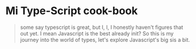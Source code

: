 # Mi Type-Script cook-book
> some say typescript is great, but I, I, I honestly haven't figures that out yet. I mean Javascript is the best already init?
> So this is my journey into the world of types, let's explore Javascript's big sis a bit.
